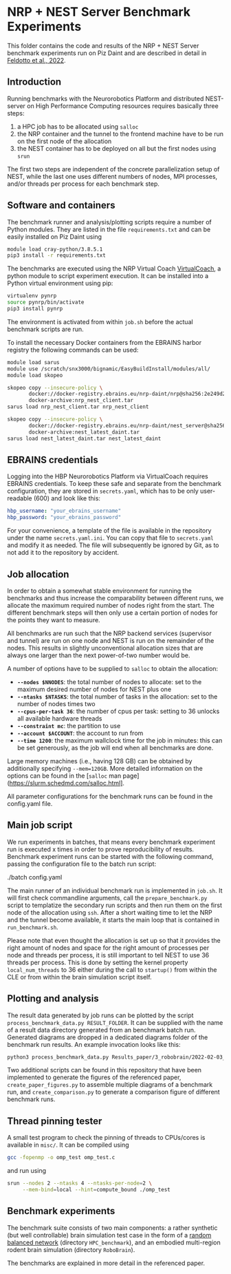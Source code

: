 # NRP + NEST Server Benchmark Experiments

This folder contains the code and results of the NRP + NEST Server benchmark
experiments run on Piz Daint and are described in detail in [Feldotto et al.,
2022](https://doi.org/10.3389/fninf.2022.884180).

## Introduction

Running benchmarks with the Neurorobotics Platform and distributed NEST-server
on High Performance Computing resources requires basically three steps:

1. a HPC job has to be allocated using `salloc`
1. the NRP container and the tunnel to the frontend machine have to be run on
   the first node of the allocation
1. the NEST container has to be deployed on all but the first nodes using
   `srun`

The first two steps are independent of the concrete parallelization setup of
NEST, while the last one uses different numbers of nodes, MPI processes, and/or
threads per process for each benchmark step.

## Software and containers

The benchmark runner and analysis/plotting scripts require a number of Python
modules. They are listed in the file `requirements.txt` and can be easily
installed on Piz Daint using

```bash
module load cray-python/3.8.5.1
pip3 install -r requirements.txt
```

The benchmarks are executed using the NRP Virtual Coach
[VirtualCoach](https://bitbucket.org/hbpneurorobotics/virtualcoach), a python
module to script experiment execution.
It can be installed into a Python virtual environment using pip:

```bash
virtualenv pynrp
source pynrp/bin/activate
pip3 install pynrp
```

The environment is activated from within `job.sh` before the actual benchmark
scripts are run.

To install the necessary Docker containers from the EBRAINS harbor registry
the following commands can be used:

```bash
module load sarus
module use /scratch/snx3000/bignamic/EasyBuildInstall/modules/all/
module load skopeo

skopeo copy --insecure-policy \
       docker://docker-registry.ebrains.eu/nrp-daint/nrp@sha256:2e249d2a3cfd3d6df27fded8a03b5d74e9f485e4de4249648ccdea3dfce9587e \
       docker-archive:nrp_nest_client.tar
sarus load nrp_nest_client.tar nrp_nest_client

skopeo copy --insecure-policy \
       docker://docker-registry.ebrains.eu/nrp-daint/nest_server@sha256:68e9c269f31f2c7a72a8c01497a130971bff0cf1681bce4f96e7fdb335054ff7 \
       docker-archive:nest_latest_daint.tar
sarus load nest_latest_daint.tar nest_latest_daint
```

## EBRAINS credentials

Logging into the HBP Neurorobotics Platform via VirtualCoach requires EBRAINS
credentials. To keep these safe and separate from the benchmark configuration,
they are stored in `secrets.yaml`, which has to be only user-readable (600)
and look like this:

```yaml
hbp_username: "your_ebrains_username"
hbp_password: "your_ebrains_password"
```

For your convenience, a template of the file is available in the repository
under the name `secrets.yaml.ini`. You can copy that file to `secrets.yaml`
and modify it as needed. The file will subsequently be ignored by Git, as to
not add it to the repository by accident.

## Job allocation

In order to obtain a somewhat stable environment for running the benchmarks
and thus increase the comparability between different runs, we allocate the
maximum required number of nodes right from the start. The different benchmark
steps will then only use a certain portion of nodes for the points they want
to measure.

All benchmarks are run such that the NRP backend services (supervisor and
tunnel) are run on one node and NEST is run on the remainder of the nodes.
This results in slightly unconventional allocation sizes that are always one
larger than the next power-of-two number would be.

A number of options have to be supplied to `salloc` to obtain the allocation:

* **`--nodes $NNODES`**: the total number of nodes to allocate: set to the
  maximum desired number of nodes for NEST plus one
* **`--ntasks $NTASKS`**: the total number of tasks in the allocation: set to
  the number of nodes times two
* **`--cpus-per-task 36`**: the number of cpus per task: setting to 36 unlocks
  all available hardware threads
* **`--constraint mc`**: the partition to use
* **`--account $ACCOUNT`**: the account to run from
* **`--time 1200`**: the maximum wallclock time for the job in minutes: this
  can be set generously, as the job will end when all benchmarks are done.

Large memory machines (i.e., having 128 GB) can be obtained by additionally
specifying `--mem=120GB`. More detailed information on the options can be
found in the [`salloc` man page](https://slurm.schedmd.com/salloc.html].

All parameter configurations for the benchmark runs can be found in the
config.yaml file.


## Main job script

We run experiments in batches, that means every benchmark experiment run
is executed x times in order to prove reproducibility of results.
Benchmark experiment runs can be started with the following command, passing
the configuration file to the batch run script:

./batch config.yaml

The main runner of an individual benchmark run is implemented in `job.sh`.
It will first check commandline arguments, call the `prepare_benchmark.py`
script to templatize the secondary run scripts and then run them on the first
node of the allocation using `ssh`. After a short waiting time to let the NRP
and the tunnel become available, it starts the main loop that is contained in
`run_benchmark.sh`.

Please note that even thought the allocation is set up so that it provides the
right amount of nodes and space for the right amount of processes per node and
threads per process, it is still important to tell NEST to use 36 threads per
process. This is done by setting the kernel property `local_num_threads` to 36
either during the call to `startup()` from within the CLE or from within the
brain simulation script itself.

## Plotting and analysis

The result data generated by job runs can be plotted by the script
`process_benchmark_data.py RESULT_FOLDER`. It can be supplied with the name
of a result data directory generated from an benchmark batch run. Generated
diagrams are dropped in a dedicated diagrams folder of the benchmark run results.
An example invocation looks like this:

```bash
python3 process_benchmark_data.py Results_paper/3_robobrain/2022-02-03_12-03-15-robobrain_fullbrain
```

Two additional scripts can be found in this repository that have been implemented
to generate the figures of the referenced paper, `create_paper_figures.py` to
assemble multiple diagrams of a benchmark run, and `create_comparison.py` to
generate a comparison figure of different benchmark runs.


## Thread pinning tester

A small test program to check the pinning of threads to CPUs/cores is
available in `misc/`. It can be compiled using

```bash
gcc -fopenmp -o omp_test omp_test.c
```

and run using
```bash
srun --nodes 2 --ntasks 4 --ntasks-per-node=2 \
     --mem-bind=local --hint=compute_bound ./omp_test
```

## Benchmark experiments

The benchmark suite consists of two main components: a rather synthetic (but
well controllable) brain simulation test case in the form of a [random
balanced network](http://www.yger.net/the-balanced-network/) (directory
`HPC_benchmark`), and an embodied multi-region rodent brain simulation
(directory `RoboBrain`).

The benchmarks are explained in more detail in the referenced paper.

